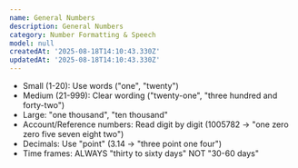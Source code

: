 ```yaml
---
name: General Numbers
description: General Numbers
category: Number Formatting & Speech
model: null
createdAt: '2025-08-18T14:10:43.330Z'
updatedAt: '2025-08-18T14:10:43.330Z'
---
```

- Small (1-20): Use words ("one", "twenty")
- Medium (21-999): Clear wording ("twenty-one", "three hundred and forty-two")
- Large: "one thousand", "ten thousand"
- Account/Reference numbers: Read digit by digit (1005782 → "one zero zero five seven eight two")
- Decimals: Use "point" (3.14 → "three point one four")
- Time frames: ALWAYS "thirty to sixty days" NOT "30-60 days"
